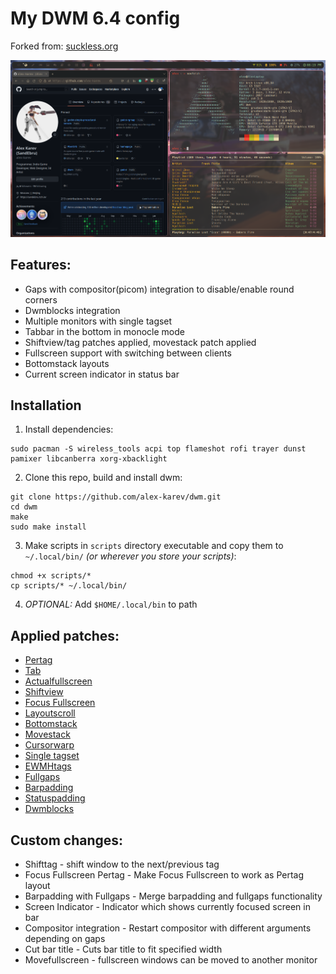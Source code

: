 # My DWM 6.4 config
Forked from: [suckless.org](https://dwm.suckless.org/)

<img src="https://github.com/alex-karev/dwm/raw/main/screenshot.png">

## Features:
* Gaps with compositor(picom) integration to disable/enable round corners
* Dwmblocks integration
* Multiple monitors with single tagset
* Tabbar in the bottom in monocle mode
* Shiftview/tag patches applied, movestack patch applied
* Fullscreen support with switching between clients
* Bottomstack layouts
* Current screen indicator in status bar

## Installation
1. Install dependencies:

```
sudo pacman -S wireless_tools acpi top flameshot rofi trayer dunst pamixer libcanberra xorg-xbacklight
```

2. Clone this repo, build and install dwm:

```
git clone https://github.com/alex-karev/dwm.git
cd dwm
make
sudo make install
```

3. Make scripts in ```scripts``` directory executable and copy them to ```~/.local/bin/``` *(or wherever you store your scripts)*:

```
chmod +x scripts/*
cp scripts/* ~/.local/bin/
```

4. *OPTIONAL:* Add ```$HOME/.local/bin``` to path

## Applied patches:
* [Pertag](https://dwm.suckless.org/patches/pertag/)
* [Tab](https://dwm.suckless.org/patches/tab/)
* [Actualfullscreen](https://dwm.suckless.org/patches/actualfullscreen/)
* [Shiftview](https://lists.suckless.org/dev/1104/7590.html)
* [Focus Fullscreen](https://dwm.suckless.org/patches/focusfullscreen/)
* [Layoutscroll](https://dwm.suckless.org/patches/layoutscroll/)
* [Bottomstack](https://dwm.suckless.org/patches/bottomstack/)
* [Movestack](https://dwm.suckless.org/patches/movestack/)
* [Cursorwarp](https://dwm.suckless.org/patches/cursorwarp/)
* [Single tagset](https://dwm.suckless.org/patches/single_tagset/)
* [EWMHtags](https://dwm.suckless.org/patches/ewmhtags/)
* [Fullgaps](https://dwm.suckless.org/patches/fullgaps/)
* [Barpadding](https://dwm.suckless.org/patches/barpadding/)
* [Statuspadding](https://dwm.suckless.org/patches/statuspadding/)
* [Dwmblocks](https://github.com/torrinfail/dwmblocks)

## Custom changes:
* Shifttag - shift window to the next/previous tag
* Focus Fullscreen Pertag -  Make Focus Fullscreen to work as Pertag layout
* Barpadding with Fullgaps - Merge barpadding and fullgaps functionality
* Screen Indicator - Indicator which shows currently focused screen in bar
* Compositor integration - Restart compositor with different arguments depending on gaps
* Cut bar title - Cuts bar title to fit specified width
* Movefullscreen - fullscreen windows can be moved to another monitor